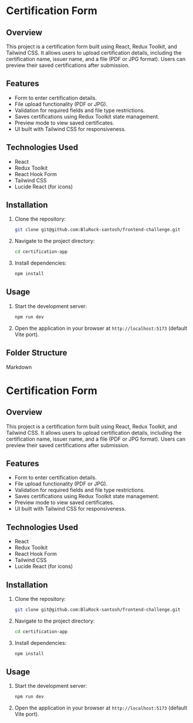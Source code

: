 # Certification Form

## Overview

This project is a certification form built using React, Redux Toolkit, and Tailwind CSS. It allows users to upload certification details, including the certification name, issuer name, and a file (PDF or JPG format). Users can preview their saved certifications after submission.

## Features

-   Form to enter certification details.
-   File upload functionality (PDF or JPG).
-   Validation for required fields and file type restrictions.
-   Saves certifications using Redux Toolkit state management.
-   Preview mode to view saved certificates.
-   UI built with Tailwind CSS for responsiveness.

## Technologies Used

-   React
-   Redux Toolkit
-   React Hook Form
-   Tailwind CSS
-   Lucide React (for icons)

## Installation

1.  Clone the repository:

    ```sh
    git clone git@github.com:BluRock-santosh/frontend-challenge.git
    ```

2.  Navigate to the project directory:

    ```sh
    cd certification-app
    ```

3.  Install dependencies:

    ```sh
    npm install
    ```

## Usage

1.  Start the development server:

    ```sh
    npm run dev
    ```

2.  Open the application in your browser at `http://localhost:5173` (default Vite port).

## Folder Structure

Markdown

# Certification Form

## Overview

This project is a certification form built using React, Redux Toolkit, and Tailwind CSS. It allows users to upload certification details, including the certification name, issuer name, and a file (PDF or JPG format). Users can preview their saved certifications after submission.

## Features

-   Form to enter certification details.
-   File upload functionality (PDF or JPG).
-   Validation for required fields and file type restrictions.
-   Saves certifications using Redux Toolkit state management.
-   Preview mode to view saved certificates.
-   UI built with Tailwind CSS for responsiveness.

## Technologies Used

-   React
-   Redux Toolkit
-   React Hook Form
-   Tailwind CSS
-   Lucide React (for icons)

## Installation

1.  Clone the repository:

    ```sh
    git clone git@github.com:BluRock-santosh/frontend-challenge.git
    ```

2.  Navigate to the project directory:

    ```sh
    cd certification-app
    ```

3.  Install dependencies:

    ```sh
    npm install
    ```

## Usage

1.  Start the development server:

    ```sh
    npm run dev
    ```

2.  Open the application in your browser at `http://localhost:5173` (default Vite port).


